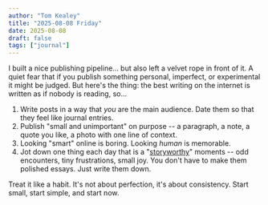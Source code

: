```yaml
---
author: "Tom Kealey"
title: "2025-08-08 Friday"
date: 2025-08-08
draft: false
tags: ["journal"]
---
```


I built a nice publishing pipeline... but also left a velvet rope in front of it. A quiet fear that if you publish something personal, imperfect, or experimental it might be judged. But here's the thing: the best writing on the internet is written as if nobody is reading, so...

1. Write posts in a way that _you_ are the main audience. Date them so that they feel like journal entries.
2. Publish "small and unimportant" on purpose -- a paragraph, a note, a quote you like, a photo with one line of context.
3. Looking "smart" online is boring. Looking _human_ is memorable.
4. Jot down one thing each day that is a "[storyworthy](https://www.amazon.com/Storyworthy-Engage-Persuade-through-Storytelling/dp/1608685489)" moments -- odd encounters, tiny frustrations, small joy. You don't have to make them polished essays. Just write them down.

Treat it like a habit. It's not about perfection, it's about consistency. Start small, start simple, and start now.
